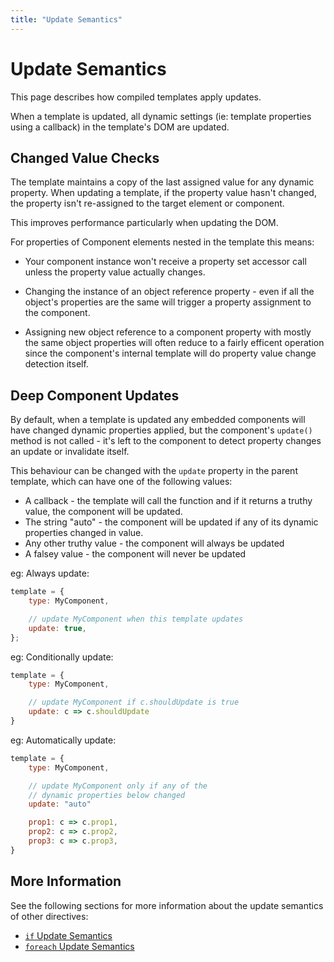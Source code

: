 ```yaml
---
title: "Update Semantics"
---
```

# Update Semantics

This page describes how compiled templates apply updates.

When a template is updated, all dynamic settings (ie: template properties
using a callback) in the template's DOM are updated.  


## Changed Value Checks

The template maintains a copy of the last assigned value for any dynamic
property.  When updating a template, if the property value hasn't changed,
the property isn't re-assigned to the target element or component.

This improves performance particularly when updating the DOM.

For properties of Component elements nested in the template this means:

* Your component instance won't receive a property set accessor call unless 
  the property value actually changes.

* Changing the instance of an object reference property - even if all the 
  object's properties are the same will trigger a property assignment to 
  the component.

* Assigning new object reference to a component property with mostly the
  same object properties will often reduce to a fairly efficent operation
  since the component's internal template will do property value change
  detection itself.



## Deep Component Updates

By default, when a template is updated any embedded components will
have changed dynamic properties applied, but the component's `update()`
method is not called - it's left to the component to detect property
changes an update or invalidate itself.

This behaviour can be changed with the `update` property in the parent
template, which can have one of the following values:

* A callback - the template will call the function and if it returns
  a truthy value, the component will be updated.
* The string "auto" - the component will be updated if any of its 
  dynamic properties changed in value.
* Any other truthy value - the component will always be updated
* A falsey value - the component will never be updated

eg: Always update:

```js
template = {
    type: MyComponent,

    // update MyComponent when this template updates
    update: true,           
};
```

eg: Conditionally update:

```js
template = { 
    type: MyComponent,

    // update MyComponent if c.shouldUpdate is true
    update: c => c.shouldUpdate
}
```

eg: Automatically update:

```js
template = { 
    type: MyComponent,

    // update MyComponent only if any of the 
    // dynamic properties below changed
    update: "auto"

    prop1: c => c.prop1,
    prop2: c => c.prop2,
    prop3: c => c.prop3,
}
```



## More Information

See the following sections for more information about the update semantics of
other directives:

* [`if` Update Semantics](templateIf#update-semantics)
* [`foreach` Update Semantics](templateForEach#update-semantics)
